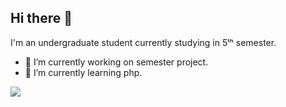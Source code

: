 ## Hi there 👋
I'm an undergraduate student currently studying in 5ᵗʰ semester.
- 🔭 I’m currently working on semester project.
- 🌱 I’m currently learning php.


<p align="left"> <img src="[https://github-readme-stats.vercel.app/api?username=[yourusername]](https://github-readme-stats.vercel.app/api?username=KritishaShrestha)&theme=tokyonight&show_icons=true&hide_border=true&count_private=true&include_all_commits=true" /> </p>
